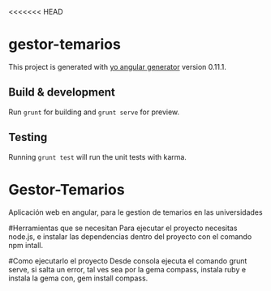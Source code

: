 <<<<<<< HEAD
# gestor-temarios

This project is generated with [yo angular generator](https://github.com/yeoman/generator-angular)
version 0.11.1.

## Build & development

Run `grunt` for building and `grunt serve` for preview.

## Testing

Running `grunt test` will run the unit tests with karma.

# Gestor-Temarios
Aplicación web en angular, para le gestion de temarios en las universidades

#Herramientas que se necesitan
Para ejecutar el proyecto necesitas node.js, e instalar las dependencias dentro del proyecto
con el comando npm intall.

#Como ejecutarlo el proyecto
Desde consola ejecuta el comando grunt serve, si salta un error, tal ves sea por la gema compass,
instala ruby e instala la gema con, gem install compass.
